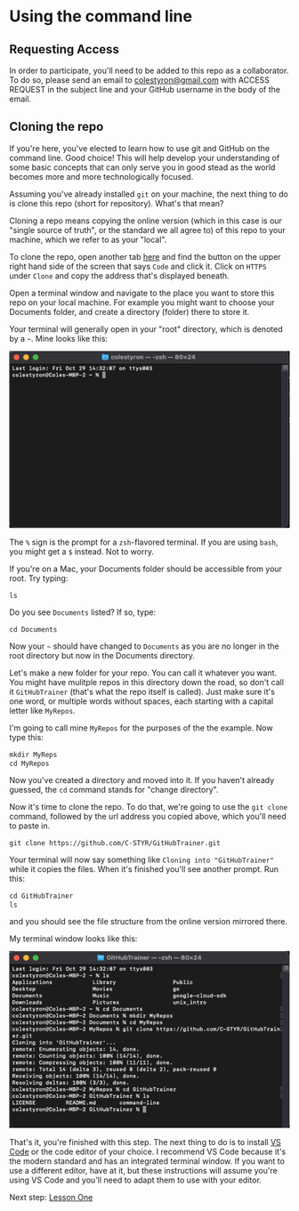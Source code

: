 # Using the command line

## Requesting Access

In order to participate, you'll need to be added to this repo as a collaborator. To do so, please send an email to [colestyron@gmail.com](mailto:colestyron@gmail.com) with ACCESS REQUEST in the subject line and your GitHub username in the body of the email.

## Cloning the repo

If you're here, you've elected to learn how to use git and GitHub on the command line. Good choice! This will help develop your understanding of some basic concepts that can only serve you in good stead as the world becomes more and more technologically focused.

Assuming you've already installed `git` on your machine, the next thing to do is clone this repo (short for repository). What's that mean? 

Cloning a repo means copying the online version (which in this case is our "single source of truth", or the standard we all agree to) of this repo to your machine, which we refer to as your "local".

To clone the repo, open another tab [here](https://github.com/C-STYR/GitHubTrainer) and find the button on the upper right hand side of the screen that says `Code` and click it. Click on `HTTPS` under `Clone` and copy the address that's displayed beneath.

Open a terminal window and navigate to the place you want to store this repo on your local machine. For example you might want to choose your Documents folder, and create a directory (folder) there to store it. 

Your terminal will generally open in your "root" directory, which is denoted by a `~`.  Mine looks like this:

![terminal](../assets/terminal.png)

The `%` sign is the prompt for a `zsh`-flavored terminal.  If you are using `bash`, you might get a `$` instead. Not to worry. 

If you're on a Mac, your Documents folder should be accessible from your root. Try typing:

```
ls
```

Do you see `Documents` listed? If so, type:

```
cd Documents
```
Now your `~` should have changed to `Documents` as you are no longer in the root directory but now in the Documents directory.

Let's make a new folder for your repo. You can call it whatever you want.  You might have mulitple repos in this directory down the road, so don't call it `GitHubTrainer` (that's what the repo itself is called). Just make sure it's one word, or multiple words without spaces, each starting with a capital letter like `MyRepos`.

I'm going to call mine `MyRepos` for the purposes of the the example. Now type this:
```
mkdir MyReps
cd MyRepos
```
Now you've created a directory and moved into it.  If you haven't already guessed, the `cd` command stands for "change directory".

Now it's time to clone the repo.  To do that, we're going to use the `git clone` command, followed by the url address you copied above, which you'll need to paste in.
```
git clone https://github.com/C-STYR/GitHubTrainer.git
```
Your terminal will now say something like `Cloning into "GitHubTrainer"` while it copies the files.  When it's finished you'll see another prompt. Run this:
```
cd GitHubTrainer
ls
```
and you should see the file structure from the online version mirrored there.

My terminal window looks like this: 

![terminal-complete](../assets/terminal-complete.png)

That's it, you're finished with this step. The next thing to do is to install [VS Code](https://code.visualstudio.com/) or the code editor of your choice. I recommend VS Code because it's the modern standard and has an integrated terminal window. If you want to use a different editor, have at it, but these instructions will assume you're using VS Code and you'll need to adapt them to use with your editor. 

Next step: [Lesson One](https://github.com/C-STYR/GitHubTrainer/tree/main/command-line/Lesson-1)
